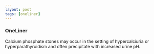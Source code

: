 ```yaml
---
layout: post
tags: [oneliner]
---
```



### OneLiner

Calcium phosphate stones may occur in the setting of hypercalciuria or hyperparathyroidism and often precipitate with increased urine pH.
